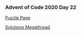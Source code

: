 ### Advent of Code 2020 Day 22

[Puzzle Page](https://adventofcode.com/2020/day/22)

[Solutions Megathread](https://www.reddit.com/r/adventofcode/comments/khyjgv/2020_day_22_solutions/)
